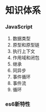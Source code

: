 # 知识体系

### JavaScript

1. 数据类型
2. 原型和原型链
3. 执行上下文
4. 作用域和闭包
5. 继承
6. 同异步
7. 事件循环
8. 事件流
9. 循环

### es6新特性



